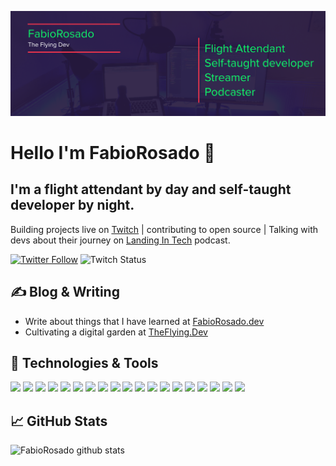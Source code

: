 ![Readme Header](readme-header.png)
# Hello I'm FabioRosado 👋

## I'm a flight attendant by day and self-taught developer by night.

Building projects live on  [Twitch](https://twitch.tv/theflyingdev) |  contributing to open source | Talking with devs about their journey on [Landing In Tech](https://landingintech.com) podcast.


[![Twitter Follow](https://img.shields.io/twitter/follow/FabioRosado_?color=1DA1F2&style=flat)](https://twitter.com/_jacobtomlinson) ![Twitch Status](https://img.shields.io/twitch/status/theflyingdev?color=6441A5&style=flat)

## &#x270d; Blog & Writing

- Write about things that I have learned at [FabioRosado.dev](https://fabiorosado.dev)
- Cultivating a digital garden at [TheFlying.Dev](https://theflying.dev)


## 🔧 Technologies & Tools

![](https://img.shields.io/badge/OS-MacOS-informational?style=flat&logo=apple&logoColor=white&color=FC354C)
![](https://img.shields.io/badge/Editor-VSCode-informational?style=flat&logo=visual-studio-code&logoColor=white&color=FC354C)
![](https://img.shields.io/badge/Editor-Vim-informational?style=flat&logo=vim&Color=white&color=FC354C) ![](https://img.shields.io/badge/Shell-Zsh-informational?style=flat&logo=powershell&logoColor=white&color=FC354C) ![](https://img.shields.io/badge/Code-Python-informational?style=flat&logo=python&logoColor=white&color=FC354C)
![](https://img.shields.io/badge/Code-JavaScript-informational?style=flat&logo=javascript&logoColor=white&color=FC354C)
![](https://img.shields.io/badge/Code-React-informational?style=flat&logo=react&logoColor=white&color=FC354C) ![](https://img.shields.io/badge/Tools-Docker-informational?style=flat&logo=docker&logoColor=white&color=FC354C)
![](https://img.shields.io/badge/Tools-Postman-informational?style=flat&logo=postman&logoColor=white&color=FC354C) ![](https://img.shields.io/badge/Tools-Gatsby-informational?style=flat&logo=gatsby&logoColor=white&color=FC354C)
![](https://img.shields.io/badge/Tools-Postman-informational?style=flat&logo=postman&logoColor=white&color=FC354C) ![](https://img.shields.io/badge/Tools-NextJS-informational?style=flat&logo=next.js&logoColor=white&color=FC354C)
![](https://img.shields.io/badge/Tools-Django-informational?style=flat&logo=postman&logoColor=white&color=FC354C) ![](https://img.shields.io/badge/Tools-NextJS-informational?style=flat&logo=django&logoColor=white&color=FC354C) ![](https://img.shields.io/badge/Cloud-Netlify-informational?style=flat&logo=netlify&logoColor=white&color=FC354C)
![](https://img.shields.io/badge/Cloud-Digital_Ocean-informational?style=flat&logo=digitalocean&logoColor=white&color=FC354C) ![](https://img.shields.io/badge/Other-Adobe_XD-informational?style=flat&logo=adobe-XD&logoColor=white&color=FC354C)
![](https://img.shields.io/badge/Other-Photoshop-informational?style=flat&logo=adobe-photoshop&logoColor=white&color=FC354C)
![](https://img.shields.io/badge/Other-Audition-informational?style=flat&logo=adobe-audition&logoColor=white&color=FC354C)


## &#x1f4c8; GitHub Stats

![FabioRosado github stats](https://github-readme-stats.vercel.app/api?username=FabioRosado&show_icons=true&theme=dracula&count_private=true)